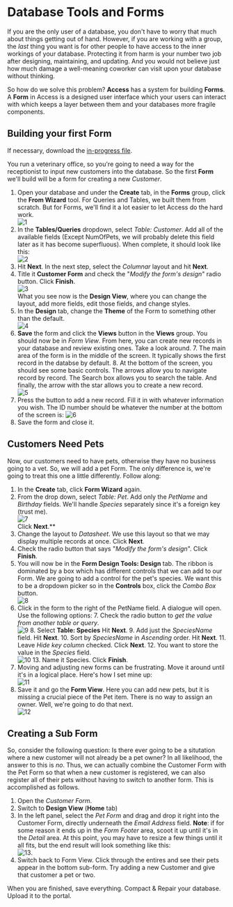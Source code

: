 # Database Tools and Forms

If you are the only user of a database, you don't have to worry that much about things getting out of hand. However, if you are working with a group, the _last_ thing you want is for other people to have access to the inner workings of your database. Protecting it from harm is your number two job after designing, maintaining, and updating. And you would not believe just how much damage a well-meaning coworker can visit upon your database without thinking.

So how do we solve this problem? **Access** has a system for building **Forms**. A **Form** in Access is a designed user interface which your users can interact with which keeps a layer between them and your databases more fragile components.

## Building your first Form

If necessary, download the [in-progress file].

You run a veterinary office, so you're going to need a way for the receptionist to input new customers into the database. So the first **Form** we'll build will be a form for creating a new _Customer_.

1. Open your database and under the **Create** tab, in the **Forms** group, click the **From Wizard** tool. For Queries and Tables, we built them from scratch. But for Forms, we'll find it a lot easier to let Access do the hard work.<br> ![1][1]
2. In the **Tables/Queries** dropdown, select _Table: Customer_. Add all of the available fields (Except NumOfPets, we will probably delete this field later as it has become superfluous). When complete, it should look like this: <br> ![2][2]
3. Hit **Next**. In the next step, select the _Columnar_ layout and hit **Next**.
4. Title it **Customer Form** and check the "_Modify the form's design_" radio button. Click **Finish**. <br> ![3][3] <br> What you see now is the **Design View**, where you can change the layout, add more fields, edit those fields, and change styles.
5. In the **Design** tab, change the **Theme** of the Form to something other than the default. <br> ![4][4]
6. **Save** the form and click the **Views** button in the **Views** group. You should now be in _Form View_. From here, you can create new records in your database and review existing ones. Take a look around.
    7. The main area of the form is in the middle of the screen. It typically shows the first record in the databse by default.
    8. At the bottom of the screen, you should see some basic controls. The arrows allow you to navigate record by record. The Search box allows you to search the table. And finally, the arrow with the star allows you to create a new record. <br> ![5]
9. Press the button to add a new record. Fill it in with whatever information you wish. The ID number should be whatever the number at the bottom of the screen is: ![6]
10. Save the form and close it.

## Customers Need Pets

Now, our customers need to have pets, otherwise they have no business going to a vet. So, we will add a pet Form. The only difference is, we're going to treat this one a little differently. Follow along:

1. In the **Create** tab, click **Form Wizard** again.
2. From the drop down, select _Table: Pet_. Add only the _PetName_ and _Birthday_ fields. We'll handle _Species_ separately since it's a foreign key (trust me). <br> ![7] <br> Click **Next**.**
3. Change the layout to _Datasheet_. We use this layout so that we may display multiple records at once. Click **Next**.
4. Check the radio button that says "_Modify the form's design_". Click **Finish**.
5. You will now be in the **Form Design Tools: Design** tab. The ribbon is dominated by a box which has different controls that we can add to our Form. We are going to add a control for the pet's species. We want this to be a dropdown picker so in the **Controls** box, click the _Combo Box_ button. <br> ![8]
6. Click in the form to the right of the PetName field. A dialogue will open. Use the following options:
    7. Check the radio button to _get the value from another table or query_. <br> ![9]
    8. Select **Table: Species** Hit **Next**.
    9. Add just the _SpeciesName_ field. Hit **Next**.
    10. Sort by _SpeciesName_ in _Ascending_ order. Hit **Next**.
    11. Leave _Hide key column_ checked. Click **Next**.
    12. You want to store the value in the _Species_ field.<br> ![10]
    13. Name it Species. Click **Finish**.
14. Moving and adjusting new forms can be frustrating. Move it around until it's in a logical place. Here's how I set mine up: <br> ![11]
15. Save it and go the **Form View**. Here you can add new pets, but it is missing a crucial piece of the Pet item. There is no way to assign an owner. Well, we're going to do that next. <br> ![12]

## Creating a Sub Form

So, consider the following question: Is there ever going to be a situtation where a new customer will not already be a pet owner? In all likelihood, the answer to this is _no_. Thus, we can actually combine the Customer Form with the Pet Form so that when a new customer is registered, we can also register all of their pets without having to switch to another form. This is accomplished as follows.

1. Open the _Customer Form_.
2. Switch to **Design View** (**Home** tab)
3. In the left panel, select the _Pet Form_ and drag and drop it right into the Customer Form, directly underneath the _Email Address_ field. **Note**: if for some reason it ends up in the _Form Footer_ area, scoot it up until it's in the _Detail_ area. At this point, you may have to resize a few things until it all fits, but the end result will look something like this: <br> ![13].
4. Switch back to Form View. Click through the entires and see their pets appear in the bottom sub-form. Try adding a new Customer and give that customer a pet or two.

When you are finished, save everything. Compact & Repair your database. Upload it to the portal.

<!-- Links -->
[in-progress file]: res/vet5_forms_start.accdb

<!-- images -->
[1]: images/5-7/1.png
[2]: images/5-7/2.png
[3]: images/5-7/3.png
[4]: images/5-7/4.png
[5]: images/5-7/5.png
[6]: images/5-7/6.png
[7]: images/5-7/7.png
[8]: images/5-7/8.png
[9]: images/5-7/9.png
[10]: images/5-7/10.png
[11]: images/5-7/11.png
[12]: images/5-7/12.png
[13]: images/5-7/13.png
